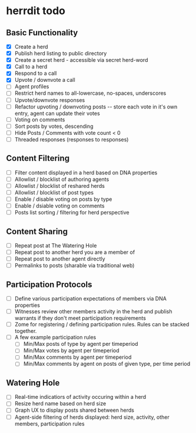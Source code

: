 # herrdit todo

## Basic Functionality
- [x] Create a herd
- [x] Publish herd listing to public directory
- [x] Create a secret herd - accessible via secret herd-word
- [x] Call to a herd
- [x] Respond to a call
- [x] Upvote / downvote a call
- [ ] Agent profiles
- [ ] Restrict herd names to all-lowercase, no-spaces, underscores
- [ ] Upvote/downvote responses
- [ ] Refactor upvoting / downvoting posts -- store each vote in it's own entry, agent can update their votes
- [ ] Voting on comments
- [ ] Sort posts by votes, descending
- [ ] Hide Posts / Comments with vote count < 0
- [ ] Threaded responses (responses to responses)

## Content Filtering 
- [ ] Filter content displayed in a herd based on DNA properties
- [ ] Allowlist / blocklist of authoring agents
- [ ] Allowlist / blocklist of reshared herds
- [ ] Allowlist / blocklist of post types
- [ ] Enable / disable voting on posts by type
- [ ] Enable / dsiable voting on comments
- [ ] Posts list sorting / filtering for herd perspective

## Content Sharing
- [ ] Repeat post at The Watering Hole
- [ ] Repeat post to another herd you are a member of
- [ ] Repeat post to another agent directly
- [ ] Permalinks to posts (sharable via traditional web)

## Participation Protocols
- [ ] Define various participation expectations of members via DNA properties
- [ ] Witnesses review other members activity in the herd and publish warrants if they don't meet participation requirements
- [ ] Zome for registering / defining participation rules. Rules can be stacked together.
- [ ] A few example participation rules
  - [ ] Min/Max posts of type by agent per timeperiod
  - [ ] Min/Max votes by agent per timeperiod
  - [ ] Min/Max comments by agent per timeperiod
  - [ ] Min/Max comments by agent on posts of given type, per time period

## Watering Hole
- [ ] Real-time indicatiors of activity occuring within a herd
- [ ] Resize herd name based on herd size
- [ ] Graph UX to display posts shared between herds
- [ ] Agent-side filtering of herds displayed: herd size, activity, other members, participation rules